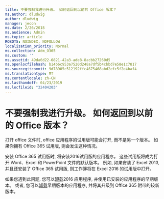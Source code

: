 ```yaml
---
title: 不要强制我进行升级。 如何返回到以前的 Office 版本？
ms.author: dludwig
author: dludwig
manager: jecon
ms.date: 2/26/2018
ms.audience: Admin
ms.topic: article
ROBOTS: NOINDEX, NOFOLLOW
localization_priority: Normal
ms.collection: Adm_O365
ms.custom: ''
ms.assetid: 49da6d22-6821-42a3-ade8-8acbb27260d5
ms.openlocfilehash: b14b6c953a7520d248a7df5b4cbbd7e58e1c7817
ms.sourcegitcommit: 9d78905c512192ffc4675468abd2efc5f2e4baf4
ms.translationtype: MT
ms.contentlocale: zh-CN
ms.lasthandoff: 04/23/2019
ms.locfileid: "32404203"
---
```

# <a name="dont-force-me-to-upgrade-how-do-i-go-back-to-the-previous-office-version"></a>不要强制我进行升级。 如何返回到以前的 Office 版本？

打开 office 文件时, office 应用程序的试用版可能会打开, 而不是另一个版本。 如果你拥有 Office 365 试用版, 则会发生这种情况。 
  
安装 Office 365 试用版时, 将安装2016试用版的应用程序。 这些试用版将成为打开 Word、Excel 和 PowerPoint 文件的默认版本。 例如, 如果安装了 Excel 2013, 并且还安装了 Office 365 试用版, 则工作簿将在 Excel 2016 的试用版中打开。 
  
如果您遇到此问题, 您可以[卸载](https://support.office.com/article/9dd49b83-264a-477a-8fcc-2fdf5dbf61d8.aspx)2016 应用程序, 并使用已安装的应用程序的早期版本。 或者, 您可以[卸载](https://support.office.com/article/9dd49b83-264a-477a-8fcc-2fdf5dbf61d8.aspx)早期版本的应用程序, 并将其升级到 Office 365 附带的较新版本。 
  

